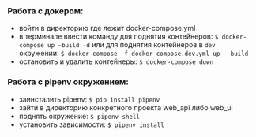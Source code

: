 ### Работа с докером:
- войти в директорию где лежит docker-compose.yml
- в терминале ввести команду для поднятия контейнеров:
```$ docker-compose up —build -d```
или для поднятия контейнеров в `dev` окружении:
```$ docker-compose -f docker-compose.dev.yml up --build```
- остановить и удалить контейнеры:
```$ docker-compose down```

### Работа с pipenv окружением:
- заинсталить pipenv:
```$ pip install pipenv```
- зайти в директорию конкретного проекта web_api либо web_ui
- поднять окружение:
```$ pipenv shell```
- установить зависимости:
```$ pipenv install```
